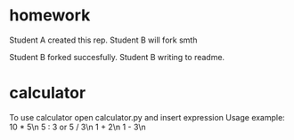 # homework
Student A created this rep.
Student B will fork smth

Student B forked succesfully.
Student B writing to readme.

# calculator
To use calculator open calculator.py and insert expression
Usage example: 10 * 5\n
               5 : 3 or 5 / 3\n
               1 + 2\n
               1 - 3\n